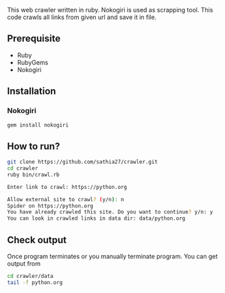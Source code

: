 This web crawler written in ruby. Nokogiri is used as scrapping tool. This code crawls all links from given url and save it in file.

## Prerequisite
* Ruby
* RubyGems
* Nokogiri

## Installation

### Nokogiri

```bash
gem install nokogiri
```

## How to run?

```bash
git clone https://github.com/sathia27/crawler.git
cd crawler
ruby bin/crawl.rb

Enter link to crawl: https://python.org

Allow external site to crawl? (y/n): n
Spider on https://python.org
You have already crawled this site. Do you want to continue? y/n: y
You can look in crawled links in data dir: data/python.org
```

## Check output

Once program terminates or you manually terminate program. You can get output from 

```bash
cd crawler/data
tail -f python.org
```



